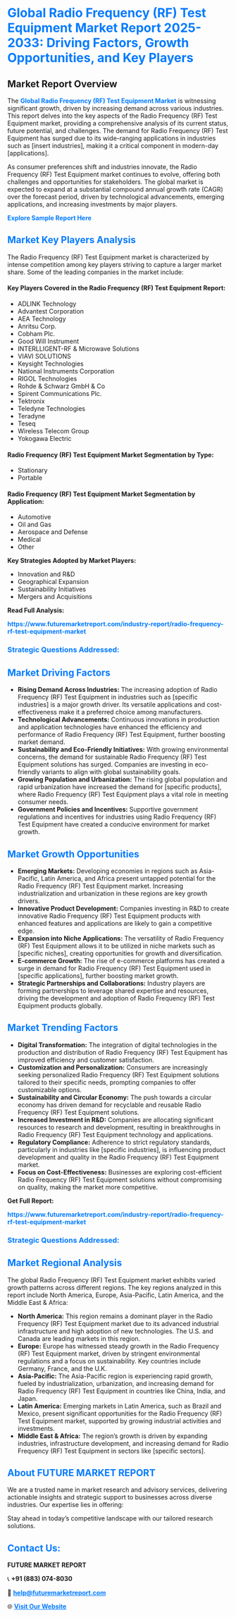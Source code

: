 <h1 style="color: #007BFF;">Global Radio Frequency (RF) Test Equipment Market Report 2025-2033: Driving Factors, Growth Opportunities, and Key Players</h1>

<section id="overview">
<h2>Market Report Overview</h2>
<p>The <a href="https://www.futuremarketreport.com/industry-report/radio-frequency-rf-test-equipment-market" style="color: #007BFF; text-decoration: none;"><strong>Global Radio Frequency (RF) Test Equipment Market</strong></a> is witnessing significant growth, driven by increasing demand across various industries. This report delves into the key aspects of the Radio Frequency (RF) Test Equipment market, providing a comprehensive analysis of its current status, future potential, and challenges. The demand for Radio Frequency (RF) Test Equipment has surged due to its wide-ranging applications in industries such as [insert industries], making it a critical component in modern-day [applications].</p>
<p>As consumer preferences shift and industries innovate, the Radio Frequency (RF) Test Equipment market continues to evolve, offering both challenges and opportunities for stakeholders. The global market is expected to expand at a substantial compound annual growth rate (CAGR) over the forecast period, driven by technological advancements, emerging applications, and increasing investments by major players.</p>
</section>

<section id="overview">
<p><a href="https://www.futuremarketreport.com/request-sample/reportId=60153" style="color: #007BFF; text-decoration: none;"><strong>Explore Sample Report Here</strong></a></p>
</section>

<section id="key-players">
<h2 style="color: #007BFF;">Market Key Players Analysis</h2>
<p>The Radio Frequency (RF) Test Equipment market is characterized by intense competition among key players striving to capture a larger market share. Some of the leading companies in the market include:</p>
<h4>Key Players Covered in the Radio Frequency (RF) Test Equipment Report:</h4>
<ul><li>ADLINK Technology</li><li>Advantest Corporation</li><li>AEA Technology</li><li>Anritsu Corp.</li><li>Cobham Plc.</li><li>Good Will Instrument</li><li>INTERLLIGENT-RF &amp; Microwave Solutions</li><li>VIAVI SOLUTIONS</li><li>Keysight Technologies</li><li>National Instruments Corporation</li><li>RIGOL Technologies</li><li>Rohde &amp; Schwarz GmbH &amp; Co</li><li>Spirent Communications Plc.</li><li>Tektronix</li><li>Teledyne Technologies</li><li>Teradyne</li><li>Teseq</li><li>Wireless Telecom Group</li><li>Yokogawa Electric</li></ul>
<h4>Radio Frequency (RF) Test Equipment Market Segmentation by Type:</h4>
<ul><li>Stationary</li><li>Portable</li></ul>

<h4>Radio Frequency (RF) Test Equipment Market Segmentation by Application:</h4>
<ul><li>Automotive</li><li>Oil and Gas</li><li>Aerospace and Defense</li><li>Medical</li><li>Other</li></ul>
<p><strong>Key Strategies Adopted by Market Players:</strong></p>
<ul>
<li>Innovation and R&D</li>
<li>Geographical Expansion</li>
<li>Sustainability Initiatives</li>
<li>Mergers and Acquisitions</li>
</ul>
</section>

<section>
<p><strong>Read Full Analysis: </strong></p><a href="https://www.futuremarketreport.com/industry-report/radio-frequency-rf-test-equipment-market" style="color: #007BFF; text-decoration: none;"><strong>https://www.futuremarketreport.com/industry-report/radio-frequency-rf-test-equipment-market</strong></a>
<h3 style="color: #007BFF;">Strategic Questions Addressed:</h3>
</section>

<section id="driving-factors">
<h2 style="color: #007BFF;">Market Driving Factors</h2>
<ul>
<li><strong>Rising Demand Across Industries:</strong> The increasing adoption of Radio Frequency (RF) Test Equipment in industries such as [specific industries] is a major growth driver. Its versatile applications and cost-effectiveness make it a preferred choice among manufacturers.</li>
<li><strong>Technological Advancements:</strong> Continuous innovations in production and application technologies have enhanced the efficiency and performance of Radio Frequency (RF) Test Equipment, further boosting market demand.</li>
<li><strong>Sustainability and Eco-Friendly Initiatives:</strong> With growing environmental concerns, the demand for sustainable Radio Frequency (RF) Test Equipment solutions has surged. Companies are investing in eco-friendly variants to align with global sustainability goals.</li>
<li><strong>Growing Population and Urbanization:</strong> The rising global population and rapid urbanization have increased the demand for [specific products], where Radio Frequency (RF) Test Equipment plays a vital role in meeting consumer needs.</li>
<li><strong>Government Policies and Incentives:</strong> Supportive government regulations and incentives for industries using Radio Frequency (RF) Test Equipment have created a conducive environment for market growth.</li>
</ul>
</section>

<section id="growth-opportunities">
<h2 style="color: #007BFF;">Market Growth Opportunities</h2>
<ul>
<li><strong>Emerging Markets:</strong> Developing economies in regions such as Asia-Pacific, Latin America, and Africa present untapped potential for the Radio Frequency (RF) Test Equipment market. Increasing industrialization and urbanization in these regions are key growth drivers.</li>
<li><strong>Innovative Product Development:</strong> Companies investing in R&D to create innovative Radio Frequency (RF) Test Equipment products with enhanced features and applications are likely to gain a competitive edge.</li>
<li><strong>Expansion into Niche Applications:</strong> The versatility of Radio Frequency (RF) Test Equipment allows it to be utilized in niche markets such as [specific niches], creating opportunities for growth and diversification.</li>
<li><strong>E-commerce Growth:</strong> The rise of e-commerce platforms has created a surge in demand for Radio Frequency (RF) Test Equipment used in [specific applications], further boosting market growth.</li>
<li><strong>Strategic Partnerships and Collaborations:</strong> Industry players are forming partnerships to leverage shared expertise and resources, driving the development and adoption of Radio Frequency (RF) Test Equipment products globally.</li>
</ul>
</section>

<section id="trending-factors">
<h2 style="color: #007BFF;">Market Trending Factors</h2>
<ul>
<li><strong>Digital Transformation:</strong> The integration of digital technologies in the production and distribution of Radio Frequency (RF) Test Equipment has improved efficiency and customer satisfaction.</li>
<li><strong>Customization and Personalization:</strong> Consumers are increasingly seeking personalized Radio Frequency (RF) Test Equipment solutions tailored to their specific needs, prompting companies to offer customizable options.</li>
<li><strong>Sustainability and Circular Economy:</strong> The push towards a circular economy has driven demand for recyclable and reusable Radio Frequency (RF) Test Equipment solutions.</li>
<li><strong>Increased Investment in R&D:</strong> Companies are allocating significant resources to research and development, resulting in breakthroughs in Radio Frequency (RF) Test Equipment technology and applications.</li>
<li><strong>Regulatory Compliance:</strong> Adherence to strict regulatory standards, particularly in industries like [specific industries], is influencing product development and quality in the Radio Frequency (RF) Test Equipment market.</li>
<li><strong>Focus on Cost-Effectiveness:</strong> Businesses are exploring cost-efficient Radio Frequency (RF) Test Equipment solutions without compromising on quality, making the market more competitive.</li>
</ul>
</section>

<section>
<p><strong>Get Full Report: </strong></p><a href="https://www.futuremarketreport.com/industry-report/radio-frequency-rf-test-equipment-market" style="color: #007BFF; text-decoration: none;"><strong>https://www.futuremarketreport.com/industry-report/radio-frequency-rf-test-equipment-market</strong></a>
<h3 style="color: #007BFF;">Strategic Questions Addressed:</h3>
</section>


<section id="regional-analysis">
<h2 style="color: #007BFF;">Market Regional Analysis</h2>
<p>The global Radio Frequency (RF) Test Equipment market exhibits varied growth patterns across different regions. The key regions analyzed in this report include North America, Europe, Asia-Pacific, Latin America, and the Middle East & Africa:</p>
<ul>
<li><strong>North America:</strong> This region remains a dominant player in the Radio Frequency (RF) Test Equipment market due to its advanced industrial infrastructure and high adoption of new technologies. The U.S. and Canada are leading markets in this region.</li>
<li><strong>Europe:</strong> Europe has witnessed steady growth in the Radio Frequency (RF) Test Equipment market, driven by stringent environmental regulations and a focus on sustainability. Key countries include Germany, France, and the U.K.</li>
<li><strong>Asia-Pacific:</strong> The Asia-Pacific region is experiencing rapid growth, fueled by industrialization, urbanization, and increasing demand for Radio Frequency (RF) Test Equipment in countries like China, India, and Japan.</li>
<li><strong>Latin America:</strong> Emerging markets in Latin America, such as Brazil and Mexico, present significant opportunities for the Radio Frequency (RF) Test Equipment market, supported by growing industrial activities and investments.</li>
<li><strong>Middle East & Africa:</strong> The region’s growth is driven by expanding industries, infrastructure development, and increasing demand for Radio Frequency (RF) Test Equipment in sectors like [specific sectors].</li>
</ul>
</section>

<footer>
<h2 style="color: #007BFF;">About FUTURE MARKET REPORT</h2>
<p>We are a trusted name in market research and advisory services, delivering actionable insights and strategic support to businesses across diverse industries. Our expertise lies in offering:</p>

<p>Stay ahead in today’s competitive landscape with our tailored research solutions.</p>

<h2 style="color: #007BFF;">Contact Us:</h2>
<p><strong>FUTURE MARKET REPORT</strong></p>
<p>📞 <strong>+91 (883) 074-8030</strong></p>
<p>📧 <strong><a href="mailto:help@futuremarketreport.com" style="color: #007BFF;">help@futuremarketreport.com</a></strong></p>
<p>🌐 <strong><a href="https://www.futuremarketreport.com/" style="color: #007BFF;">Visit Our Website</a></strong></p>
</footer>
